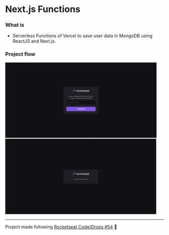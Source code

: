 # Next.js Functions

### What is

 - Serverless Functions of Vercel to save user data in MongoDB using ReactJS and Next.js.

### Project flow

  <img src='.github/home.png' height='240'>

  <img src='.github/success.png' height='240'>

<hr>

Project made following [Rocketseat Code/Drops #54](https://youtu.be/Cz55Jmhfw84) 🚀
